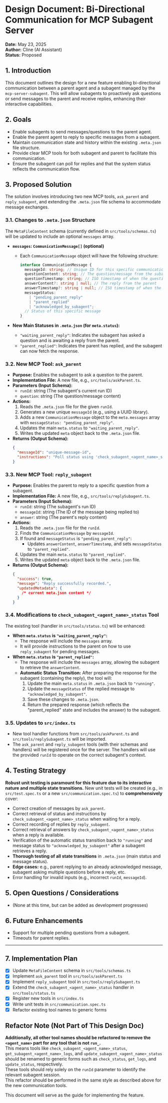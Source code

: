 # Design Document: Bi-Directional Communication for MCP Subagent Server

**Date:** May 23, 2025  
**Author:** Cline (AI Assistant)  
**Status:** Proposed

## 1. Introduction

This document outlines the design for a new feature enabling bi-directional communication between a parent agent and a subagent managed by the `mcp-server-subagent`. This will allow subagents to proactively ask questions or send messages to the parent and receive replies, enhancing their interactive capabilities.

## 2. Goals

- Enable subagents to send messages/questions to the parent agent.
- Enable the parent agent to reply to specific messages from a subagent.
- Maintain communication state and history within the existing `.meta.json` file structure.
- Provide clear MCP tools for both subagent and parent to facilitate this communication.
- Ensure the subagent can poll for replies and that the system status reflects the communication flow.

## 3. Proposed Solution

The solution involves introducing two new MCP tools, `ask_parent` and `reply_subagent`, and extending the `.meta.json` file schema to accommodate message exchanges.

### 3.1. Changes to `.meta.json` Structure

The `MetaFileContent` schema (currently defined in `src/tools/schemas.ts`) will be updated to include an optional `messages` array.

- **`messages`: `CommunicationMessage[]` (optional)**

  - Each `CommunicationMessage` object will have the following structure:

    ```typescript
    interface CommunicationMessage {
      messageId: string; // Unique ID for this specific communication exchange
      questionContent: string; // The question/message from the subagent
      questionTimestamp: string; // ISO timestamp of when the question was asked
      answerContent?: string | null; // The reply from the parent
      answerTimestamp?: string | null; // ISO timestamp of when the reply was given
      messageStatus:
        | "pending_parent_reply"
        | "parent_replied"
        | "acknowledged_by_subagent";
      // Status of this specific message
    }
    ```

- **New Main Statuses in `.meta.json` (for `meta.status`):**
  - `"waiting_parent_reply"`: Indicates the subagent has asked a question and is awaiting a reply from the parent.
  - `"parent_replied"`: Indicates the parent has replied, and the subagent can now fetch the response.

### 3.2. New MCP Tool: `ask_parent`

- **Purpose:** Enables the subagent to ask a question to the parent.
- **Implementation File:** A new file, e.g., `src/tools/askParent.ts`.
- **Parameters (Input Schema):**
  - `runId`: string (The subagent's current run ID)
  - `question`: string (The question/message content)
- **Actions:**
  1. Reads the `.meta.json` file for the given `runId`.
  2. Generates a new unique `messageId` (e.g., using a UUID library).
  3. Adds a new `CommunicationMessage` object to the `meta.messages` array with `messageStatus: "pending_parent_reply"`.
  4. Updates the main `meta.status` to `"waiting_parent_reply"`.
  5. Writes the updated `meta` object back to the `.meta.json` file.
- **Returns (Output Schema):**
  ```json
  {
    "messageId": "unique-message-id",
    "instructions": "Poll status using 'check_subagent_<agent_name>_status' tool with your runId to check for a reply."
  }
  ```

### 3.3. New MCP Tool: `reply_subagent`

- **Purpose:** Enables the parent to reply to a specific question from a subagent.
- **Implementation File:** A new file, e.g., `src/tools/replySubagent.ts`.
- **Parameters (Input Schema):**
  - `runId`: string (The subagent's run ID)
  - `messageId`: string (The ID of the message being replied to)
  - `answer`: string (The parent's reply content)
- **Actions:**
  1. Reads the `.meta.json` file for the `runId`.
  2. Finds the `CommunicationMessage` by `messageId`.
  3. If found and `messageStatus` is `"pending_parent_reply"`:
     - Updates `answerContent`, `answerTimestamp`, and sets `messageStatus` to `"parent_replied"`.
  4. Updates the main `meta.status` to `"parent_replied"`.
  5. Writes the updated `meta` object back to the `.meta.json` file.
- **Returns (Output Schema):**
  ```json
  {
    "success": true,
    "message": "Reply successfully recorded.",
    "updatedMetadata": {
      /* current meta.json content */
    }
  }
  ```

### 3.4. Modifications to `check_subagent_<agent_name>_status` Tool

The existing tool (handler in `src/tools/status.ts`) will be enhanced:

- **When `meta.status` is `"waiting_parent_reply"`:**
  - The response will include the `messages` array.
  - It will provide instructions to the parent on how to use `reply_subagent` for pending messages.
- **When `meta.status` is `"parent_replied"`:**
  - The response will include the `messages` array, allowing the subagent to retrieve the `answerContent`.
  - **Automatic Status Transition:** After preparing the response for the subagent (containing the reply), the tool will:
    1. Update the main `meta.status` in `.meta.json` back to `"running"`.
    2. Update the `messageStatus` of the replied message to `"acknowledged_by_subagent"`.
    3. Save these changes to `.meta.json`.
    4. Return the prepared response (which reflects the "parent_replied" state and includes the answer) to the subagent.

### 3.5. Updates to `src/index.ts`

- New tool handler functions from `src/tools/askParent.ts` and `src/tools/replySubagent.ts` will be imported.
- The `ask_parent` and `reply_subagent` tools (with their schemas and handlers) will be registered once for the server. The handlers will use the provided `runId` to operate on the correct subagent's context.

## 4. Testing Strategy

**Robust unit testing is paramount for this feature due to its interactive nature and multiple state transitions.** New unit tests will be created (e.g., in `src/test.spec.ts` or a new `src/communication.spec.ts`) to **comprehensively** cover:

- Correct creation of messages by `ask_parent`.
- Correct retrieval of status and instructions by `check_subagent_<agent_name>_status` when waiting for a reply.
- Correct recording of replies by `reply_subagent`.
- Correct retrieval of answers by `check_subagent_<agent_name>_status` when a reply is available.
- Verification of the automatic status transition back to `"running"` and message status to `"acknowledged_by_subagent"` after a subagent retrieves a reply.
- **Thorough testing of all state transitions** in `.meta.json` (main status and message status).
- **Edge cases:** e.g., parent replying to an already acknowledged message, subagent asking multiple questions before a reply, etc.
- Error handling for invalid inputs (e.g., incorrect `runId`, `messageId`).

## 5. Open Questions / Considerations

- (None at this time, but can be added as development progresses)

## 6. Future Enhancements

- Support for multiple pending questions from a subagent.
- Timeouts for parent replies.

---

## 7. Implementation Plan

- [x] Update `MetaFileContent` schema in `src/tools/schemas.ts`
- [x] Implement `ask_parent` tool in `src/tools/askParent.ts`
- [x] Implement `reply_subagent` tool in `src/tools/replySubagent.ts`
- [x] Extend the `check_subagent_<agent_name>_status` handler in `src/tools/status.ts`
- [x] Register new tools in `src/index.ts`
- [x] Write unit tests in `src/communication.spec.ts`
- [x] Refactor existing tool names to generic forms

## Refactor Note (Not Part of This Design Doc)

**Additionally, all other tool names should be refactored to remove the `<agent_name>` part for any tool that is not `run_`.**  
This means tools like `check_subagent_<agent_name>_status`, `get_subagent_<agent_name>_logs`, and `update_subagent_<agent_name>_status` should be renamed to generic forms such as `check_status`, `get_logs`, and `update_status`, respectively.  
These tools should rely solely on the `runId` parameter to identify the relevant subagent session.  
This refactor should be performed in the same style as described above for the new communication tools.

This document will serve as the guide for implementing the feature.
